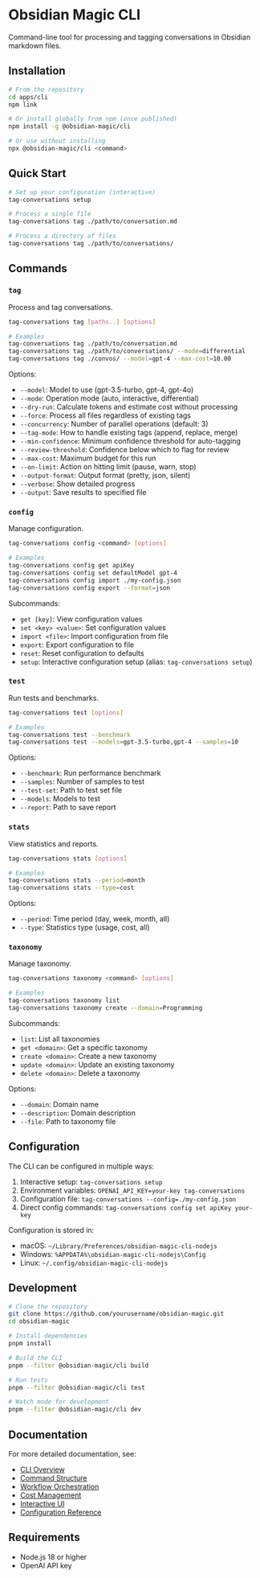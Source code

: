 # Obsidian Magic CLI

Command-line tool for processing and tagging conversations in Obsidian markdown files.

## Installation

```bash
# From the repository
cd apps/cli
npm link

# Or install globally from npm (once published)
npm install -g @obsidian-magic/cli

# Or use without installing
npx @obsidian-magic/cli <command>
```

## Quick Start

```bash
# Set up your configuration (interactive)
tag-conversations setup

# Process a single file
tag-conversations tag ./path/to/conversation.md

# Process a directory of files
tag-conversations tag ./path/to/conversations/
```

## Commands

### `tag`

Process and tag conversations.

```bash
tag-conversations tag [paths..] [options]

# Examples
tag-conversations tag ./path/to/conversation.md
tag-conversations tag ./path/to/conversations/ --mode=differential
tag-conversations tag ./convos/ --model=gpt-4 --max-cost=10.00
```

Options:
- `--model`: Model to use (gpt-3.5-turbo, gpt-4, gpt-4o)
- `--mode`: Operation mode (auto, interactive, differential)
- `--dry-run`: Calculate tokens and estimate cost without processing
- `--force`: Process all files regardless of existing tags
- `--concurrency`: Number of parallel operations (default: 3)
- `--tag-mode`: How to handle existing tags (append, replace, merge)
- `--min-confidence`: Minimum confidence threshold for auto-tagging
- `--review-threshold`: Confidence below which to flag for review
- `--max-cost`: Maximum budget for this run
- `--on-limit`: Action on hitting limit (pause, warn, stop)
- `--output-format`: Output format (pretty, json, silent)
- `--verbose`: Show detailed progress
- `--output`: Save results to specified file

### `config`

Manage configuration.

```bash
tag-conversations config <command> [options]

# Examples
tag-conversations config get apiKey
tag-conversations config set defaultModel gpt-4
tag-conversations config import ./my-config.json
tag-conversations config export --format=json
```

Subcommands:
- `get [key]`: View configuration values
- `set <key> <value>`: Set configuration values
- `import <file>`: Import configuration from file
- `export`: Export configuration to file
- `reset`: Reset configuration to defaults
- `setup`: Interactive configuration setup (alias: `tag-conversations setup`)

### `test`

Run tests and benchmarks.

```bash
tag-conversations test [options]

# Examples
tag-conversations test --benchmark
tag-conversations test --models=gpt-3.5-turbo,gpt-4 --samples=10
```

Options:
- `--benchmark`: Run performance benchmark
- `--samples`: Number of samples to test
- `--test-set`: Path to test set file
- `--models`: Models to test
- `--report`: Path to save report

### `stats`

View statistics and reports.

```bash
tag-conversations stats [options]

# Examples
tag-conversations stats --period=month
tag-conversations stats --type=cost
```

Options:
- `--period`: Time period (day, week, month, all)
- `--type`: Statistics type (usage, cost, all)

### `taxonomy`

Manage taxonomy.

```bash
tag-conversations taxonomy <command> [options]

# Examples
tag-conversations taxonomy list
tag-conversations taxonomy create --domain=Programming
```

Subcommands:
- `list`: List all taxonomies
- `get <domain>`: Get a specific taxonomy
- `create <domain>`: Create a new taxonomy
- `update <domain>`: Update an existing taxonomy
- `delete <domain>`: Delete a taxonomy

Options:
- `--domain`: Domain name
- `--description`: Domain description
- `--file`: Path to taxonomy file

## Configuration

The CLI can be configured in multiple ways:

1. Interactive setup: `tag-conversations setup`
2. Environment variables: `OPENAI_API_KEY=your-key tag-conversations`
3. Configuration file: `tag-conversations --config=./my-config.json`
4. Direct config commands: `tag-conversations config set apiKey your-key`

Configuration is stored in:
- macOS: `~/Library/Preferences/obsidian-magic-cli-nodejs`
- Windows: `%APPDATA%\obsidian-magic-cli-nodejs\Config`
- Linux: `~/.config/obsidian-magic-cli-nodejs`

## Development

```bash
# Clone the repository
git clone https://github.com/yourusername/obsidian-magic.git
cd obsidian-magic

# Install dependencies
pnpm install

# Build the CLI
pnpm --filter @obsidian-magic/cli build

# Run tests
pnpm --filter @obsidian-magic/cli test

# Watch mode for development
pnpm --filter @obsidian-magic/cli dev
```

## Documentation

For more detailed documentation, see:

- [CLI Overview](../../documentation/cli/cli-overview.md)
- [Command Structure](../../documentation/cli/command-structure.md)
- [Workflow Orchestration](../../documentation/cli/workflow-orchestration.md)
- [Cost Management](../../documentation/cli/cost-management.md)
- [Interactive UI](../../documentation/cli/interactive-ui.md)
- [Configuration Reference](../../documentation/cli/configuration-reference.md)

## Requirements

- Node.js 18 or higher
- OpenAI API key 